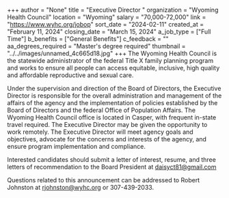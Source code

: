 +++
author = "None"
title = "Executive Director "
organization = "Wyoming Health Council"
location = "Wyoming"
salary = "70,000-72,000"
link = "https://www.wyhc.org/jobop"
sort_date = "2024-02-11"
created_at = "February 11, 2024"
closing_date = "March 15, 2024"
a_job_type = ["Full Time"]
b_benefits = ["General Benefits"]
c_feedback = ""
aa_degrees_required = "Master's degree required"
thumbnail = "../../images/unnamed_4c665d18.jpg"
+++
The Wyoming Health Council is the statewide administrator of the federal Title X family planning program and works to ensure all people can access equitable, inclusive, high quality and affordable reproductive and sexual care.

Under the supervision and direction of the Board of Directors, the Executive Director is responsible for the overall administration and management of the affairs of the agency and the implementation of policies established by the Board of Directors and the federal Office of Population Affairs. The Wyoming Health Council office is located in Casper, with frequent in-state travel required. The Executive Director may be given the opportunity to work remotely.  The Executive Director will meet agency goals and objectives, advocate for the concerns and interests of the agency, and ensure program implementation and compliance.

Interested candidates should submit a letter of interest, resume, and three letters of recommendation to the Board President at daisyct81@gmail.com

Questions related to this announcement can be addressed to Robert Johnston at rjohnston@wyhc.org or 307-439-2033.
